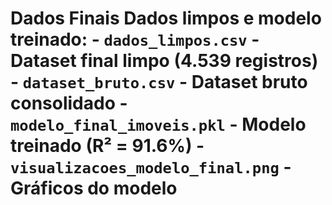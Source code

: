 # Dados Finais Dados limpos e modelo treinado: - `dados_limpos.csv` - Dataset final limpo (4.539 registros) - `dataset_bruto.csv` - Dataset bruto consolidado - `modelo_final_imoveis.pkl` - Modelo treinado (R² = 91.6%) - `visualizacoes_modelo_final.png` - Gráficos do modelo